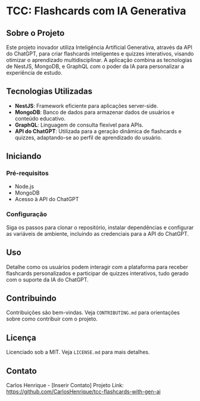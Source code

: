 # TCC: Flashcards com IA Generativa

## Sobre o Projeto
Este projeto inovador utiliza Inteligência Artificial Generativa, através da API do ChatGPT, para criar flashcards inteligentes e quizzes interativos, visando otimizar o aprendizado multidisciplinar. A aplicação combina as tecnologias de NestJS, MongoDB, e GraphQL com o poder da IA para personalizar a experiência de estudo.

## Tecnologias Utilizadas
- **NestJS**: Framework eficiente para aplicações server-side.
- **MongoDB**: Banco de dados para armazenar dados de usuários e conteúdo educativo.
- **GraphQL**: Linguagem de consulta flexível para APIs.
- **API do ChatGPT**: Utilizada para a geração dinâmica de flashcards e quizzes, adaptando-se ao perfil de aprendizado do usuário.

## Iniciando

### Pré-requisitos
- Node.js
- MongoDB
- Acesso à API do ChatGPT

### Configuração
Siga os passos para clonar o repositório, instalar dependências e configurar as variáveis de ambiente, incluindo as credenciais para a API do ChatGPT.

## Uso
Detalhe como os usuários podem interagir com a plataforma para receber flashcards personalizados e participar de quizzes interativos, tudo gerado com o suporte da IA do ChatGPT.

## Contribuindo
Contribuições são bem-vindas. Veja `CONTRIBUTING.md` para orientações sobre como contribuir com o projeto.

## Licença
Licenciado sob a MIT. Veja `LICENSE.md` para mais detalhes.

## Contato
Carlos Henrique - [Inserir Contato]
Projeto Link: https://github.com/CarlosHenrique/tcc-flashcards-with-gen-ai